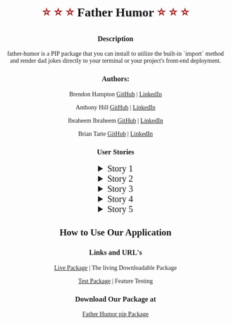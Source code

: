 <center style="font-family:'Brush Script MT', cursive">
<h1><span style="color:brown">⭐ ⭐ ⭐ </span>Father Humor<span style="color:brown"> ⭐ ⭐ ⭐</span></h1>
<h3>Description</h3>
<p style="max-width:500px">father-humor is a PIP package that you can install to utilize the built-in `import` method and render dad jokes directly to your terminal or your project's front-end deployment.
</p>
<h3>Authors:</h3>

Brendon Hampton
[GitHub](https://github.com/BrendonLH) | [LinkedIn](https://www.linkedin.com/in/brendon-hampton-37132899/)

Anthony Hill
[GitHub](https://github.com/anthonymhill23) | [LinkedIn](https://www.linkedin.com/in/anthonymhill23/)

Ibraheem Ibraheem
[GitHub](https://github.com/iibraheem2001) | [LinkedIn](https://www.linkedin.com/in/ibraheem-ibraheem/)

Brian Tarte
[GitHub](https://github.com/brianjtarte) | [LinkedIn](https://www.linkedin.com/in/brianjtarte/)



###  User Stories

<details>
<summary style="font-size:20px">Story 1</summary>

As a user I want to install a pip package named "father-humor" for ease of integration

**feature tasks**

user can install pip package named "father-humor"
           
**acceptance tests**

ensure that the user installs the package correctly
           
**scale** 
⭐ 1-2 hours 
</details>
<details>
<summary style="font-size:20px">Story 2</summary>

As a user I want to call an imported function(s) that return list(s) of scraped dad jokes

**feature tasks**

user can import function(s) named based on maturity level
             
 **acceptance tests**

 ensure user can import all three functions
 
**scale** 
⭐ ⭐ ⭐ 1-2 days 
</details>
<details>
<summary style="font-size:20px">Story 3</summary>

As a user I want to select the category of the jokes so I can deliver content to my audience

**feature tasks**

user can import "father-humor.{}"

user can import "father-humor.{}"

user can import "father-humor.{}" 
             
**acceptance tests**

**scale** 
⭐ ⭐  1 day
</details>
<details>
<summary style="font-size:20px">Story 4</summary>

As a user I want to scrape once and still have access to past scraped jokes so I don't have to keep scraping jokes.

**feature tasks**

when user calls function for the first time the scraped jokes are saved in a new file
when user calls function after first time, the file is updated
 
 **acceptance tests**

when function is called, text file exists

check if the jokes are in the file
 
**scale** 
⭐ ⭐ ⭐ 1-2 days
</details>

<details>
<summary style="font-size:20px">Story 5</summary>

As a user I want the jokes to display on the terminal so I have a visual representation of the joke

**feature tasks**

user can instantiate imported function(s) to get jokes to display on the terminal 
 
 **acceptance tests**

when user instantiates function, user gets returned joke(s)

**scale** 
⭐ 1-2 hours

</details>

## How to Use Our Application

### Links and URL's
[Live Package](https://pypi.org/project/father-humor-pip-package/) | The living Downloadable Package

[Test Package](https://test.pypi.org/project/father-humor-pip-package/) | Feature Testing

### Download Our Package at
[Father Humor pip Package](https://pypi.org/project/father-humor-pip-package/)

</center>
